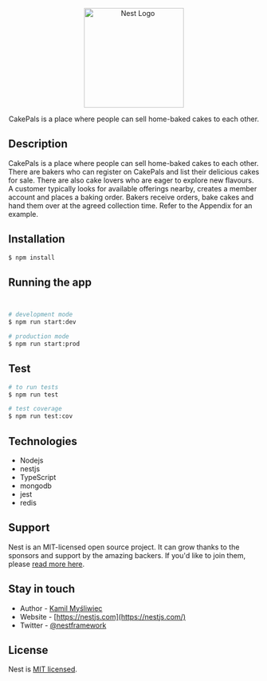 <p align="center">
  <a href="#" target="blank"><img src="https://i.ibb.co/8PShdRx/cake-pals1.png" width="200" alt="Nest Logo" /></a>
</p>

<p align="center">CakePals is a place where people can sell home-baked cakes to each other.</p>

## Description

CakePals is a place where people can sell home-baked cakes to each other. There are bakers who can
register on CakePals and list their delicious cakes for sale. There are also cake lovers who are eager to
explore new flavours. A customer typically looks for available offerings nearby, creates a member
account  and places a baking order. Bakers receive orders, bake cakes and hand them over
at the agreed collection time. Refer to the Appendix for an example.

## Installation

```bash
$ npm install
```

## Running the app

```bash


# development mode
$ npm run start:dev

# production mode
$ npm run start:prod
```

## Test

```bash
# to run tests
$ npm run test

# test coverage
$ npm run test:cov
```
## Technologies
- Nodejs
- nestjs
- TypeScript
- mongodb
- jest
- redis

## Support

Nest is an MIT-licensed open source project. It can grow thanks to the sponsors and support by the amazing backers. If you'd like to join them, please [read more here](https://docs.nestjs.com/support).

## Stay in touch

- Author - [Kamil Myśliwiec](https://kamilmysliwiec.com)
- Website - [https://nestjs.com](https://nestjs.com/)
- Twitter - [@nestframework](https://twitter.com/nestframework)

## License

Nest is [MIT licensed](LICENSE).
